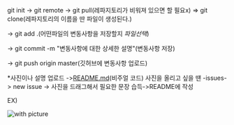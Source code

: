 git init -> git remote -> git pull(레파지토리가 비워져 있으면 할 필요x) => git clone(레파지토리의 이름을 딴 파일이 생성된다.)

-> git add .(어떤파일의 변동사항을 저장할지 *파일선택*)

-> git commit -m "변동사항에 대한 상세한 설명"(변동사항 저장)

-> git push origin master(깃허브에 변동사항 업로드)

*사진이나 설명 업로드 ->[README.md](http://readme.md/)(비주얼 코드) 사진을 올리고 싶을 땐 -issues-> new issue -> 사진을 드래그해서 필요한 문장 습득->README에 작성

EX)

<img src="C:\Users\user\Desktop\GITHUB\git-menual\with picture.PNG" alt="with picture" />